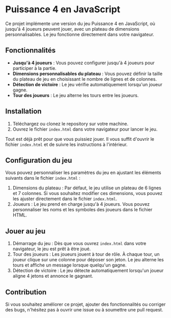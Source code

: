 # Puissance 4 en JavaScript

Ce projet implémente une version du jeu Puissance 4 en JavaScript, où jusqu'à 4 joueurs peuvent jouer, avec un plateau de dimensions personnalisables. Le jeu fonctionne directement dans votre navigateur.

## Fonctionnalités

- **Jusqu'à 4 joueurs** : Vous pouvez configurer jusqu'à 4 joueurs pour participer à la partie.
- **Dimensions personnalisables du plateau** : Vous pouvez définir la taille du plateau de jeu en choisissant le nombre de lignes et de colonnes.
- **Détection de victoire** : Le jeu vérifie automatiquement lorsqu'un joueur gagne.
- **Tour des joueurs** : Le jeu alterne les tours entre les joueurs.

## Installation

1. Téléchargez ou clonez le repository sur votre machine.
2. Ouvrez le fichier `index.html` dans votre navigateur pour lancer le jeu.

Tout est déjà prêt pour que vous puissiez jouer. Il vous suffit d'ouvrir le fichier `index.html` et de suivre les instructions à l'intérieur.

## Configuration du jeu

Vous pouvez personnaliser les paramètres du jeu en ajustant les éléments suivants dans le fichier `index.html` :

1. Dimensions du plateau : Par défaut, le jeu utilise un plateau de 6 lignes et 7 colonnes. Si vous souhaitez modifier ces dimensions, vous pouvez les ajuster directement dans le fichier `index.html`.
2. Joueurs : Le jeu prend en charge jusqu'à 4 joueurs. Vous pouvez personnaliser les noms et les symboles des joueurs dans le fichier HTML.

## Jouer au jeu

1. Démarrage du jeu : Dès que vous ouvrez `index.html` dans votre navigateur, le jeu est prêt à être joué.
2. Tour des joueurs : Les joueurs jouent à tour de rôle. À chaque tour, un joueur clique sur une colonne pour déposer son jeton. Le jeu alterne les tours et affiche un message lorsque quelqu'un gagne.
3. Détection de victoire : Le jeu détecte automatiquement lorsqu'un joueur aligne 4 jetons et annonce le gagnant.

## Contribution

Si vous souhaitez améliorer ce projet, ajouter des fonctionnalités ou corriger des bugs, n'hésitez pas à ouvrir une issue ou à soumettre une pull request.
